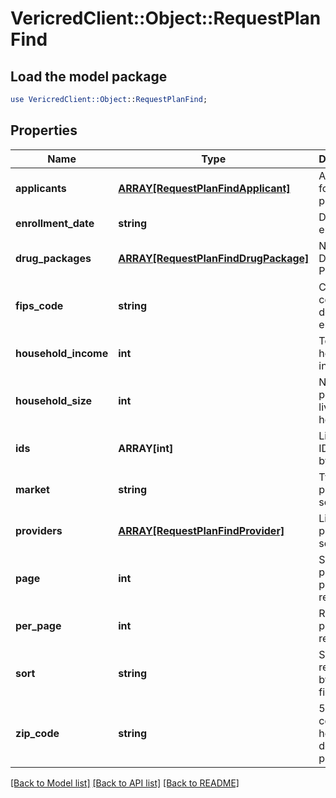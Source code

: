 # VericredClient::Object::RequestPlanFind

## Load the model package
```perl
use VericredClient::Object::RequestPlanFind;
```

## Properties
Name | Type | Description | Notes
------------ | ------------- | ------------- | -------------
**applicants** | [**ARRAY[RequestPlanFindApplicant]**](RequestPlanFindApplicant.md) | Applicants for desired plans. | [optional] 
**enrollment_date** | **string** | Date of enrollment | [optional] 
**drug_packages** | [**ARRAY[RequestPlanFindDrugPackage]**](RequestPlanFindDrugPackage.md) | National Drug Code Package Id | [optional] 
**fips_code** | **string** | County code to determine eligibility | [optional] 
**household_income** | **int** | Total household income. | [optional] 
**household_size** | **int** | Number of people living in household. | [optional] 
**ids** | **ARRAY[int]** | List of plan IDs to filter by | [optional] 
**market** | **string** | Type of plan to search for. | [optional] 
**providers** | [**ARRAY[RequestPlanFindProvider]**](RequestPlanFindProvider.md) | List of providers to search for. | [optional] 
**page** | **int** | Selected page of paginated response. | [optional] 
**per_page** | **int** | Results per page of response. | [optional] 
**sort** | **string** | Sort responses by plan field. | [optional] 
**zip_code** | **string** | 5-digit zip code - this helps determine pricing. | [optional] 

[[Back to Model list]](../README.md#documentation-for-models) [[Back to API list]](../README.md#documentation-for-api-endpoints) [[Back to README]](../README.md)


